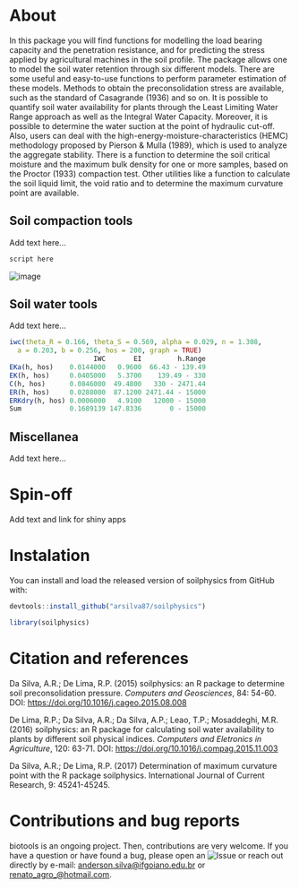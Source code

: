# About

In this package you will find functions for modelling the load bearing capacity and the penetration resistance, and for predicting the stress applied by agricultural machines in the soil profile. The package allows one to model the soil water retention through six different models. There are some useful and easy-to-use functions to perform parameter estimation of these models. Methods to obtain the preconsolidation stress are available, such as the standard of Casagrande (1936) and so on. It is possible to quantify soil water availability for plants through the Least Limiting Water Range approach as well as the Integral Water Capacity. Moreover, it is possible to determine the water suction at the point of hydraulic cut-off. Also, users can deal with the high-energy-moisture-characteristics (HEMC) methodology proposed by Pierson & Mulla (1989), which is used to analyze the aggregate stability. There is a function to determine the soil critical moisture and the maximum bulk density for one or more samples, based on the Proctor (1933) compaction test. Other utilities like a function to calculate the soil liquid limit, the void ratio and to determine the maximum curvature point are available. 

## Soil compaction tools

Add text here...

```r
script here

```

![image](https://github.com/arsilva87/soilphysics/blob/master/man/figures/SMP.jpeg)

## Soil water tools

Add text here...

```r
iwc(theta_R = 0.166, theta_S = 0.569, alpha = 0.029, n = 1.308, 
  a = 0.203, b = 0.256, hos = 200, graph = TRUE)
                     IWC       EI         h.Range
EKa(h, hos)    0.0144000   0.9600  66.43 - 139.49
EK(h, hos)     0.0405000   5.3700    139.49 - 330
C(h, hos)      0.0846000  49.4800   330 - 2471.44
ER(h, hos)     0.0288000  87.1200 2471.44 - 15000
ERKdry(h, hos) 0.0006000   4.9100   12000 - 15000
Sum            0.1689139 147.8336       0 - 15000

```

## Miscellanea

Add text here...

# Spin-off

Add text and link for shiny apps

# Instalation

You can install and load the released version of soilphysics from GitHub with:

```r
devtools::install_github("arsilva87/soilphysics")

library(soilphysics)
```

# Citation and references
Da Silva, A.R.; De Lima, R.P. (2015) soilphysics: an R package to determine soil preconsolidation pressure. *Computers and Geosciences*, 84: 54-60. DOI: <https://doi.org/10.1016/j.cageo.2015.08.008>

De Lima, R.P.; Da Silva, A.R.; Da Silva, A.P.; Leao, T.P.; Mosaddeghi, M.R. (2016) soilphysics: an R package for calculating soil water availability to plants by different soil physical indices. *Computers and Eletronics in Agriculture*, 120: 63-71. DOI: <https://doi.org/10.1016/j.compag.2015.11.003>

Da Silva, A.R.; De Lima, R.P. (2017) Determination of maximum curvature point with the R package soilphysics. International Journal of Current Research, 9: 45241-45245.  

# Contributions and bug reports

biotools is an ongoing project. Then, contributions are very welcome. If you have a question or have found a bug, please open an ![Issue](<https://github.com/arsilva87/soilphysics/issues>) or reach out directly by e-mail: <anderson.silva@ifgoiano.edu.br> or <renato_agro_@hotmail.com>.
